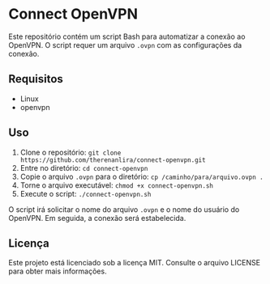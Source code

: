 # Connect OpenVPN

Este repositório contém um script Bash para automatizar a conexão ao OpenVPN. O script requer um arquivo `.ovpn` com as configurações da conexão.

## Requisitos

- Linux
- openvpn

## Uso

1. Clone o repositório: `git clone https://github.com/therenanlira/connect-openvpn.git`
2. Entre no diretório: `cd connect-openvpn`
3. Copie o arquivo `.ovpn` para o diretório: `cp /caminho/para/arquivo.ovpn .`
4. Torne o arquivo executável: `chmod +x connect-openvpn.sh`
5. Execute o script: `./connect-openvpn.sh`

O script irá solicitar o nome do arquivo `.ovpn` e o nome do usuário do OpenVPN. Em seguida, a conexão será estabelecida.

## Licença

Este projeto está licenciado sob a licença MIT. Consulte o arquivo LICENSE para obter mais informações.
